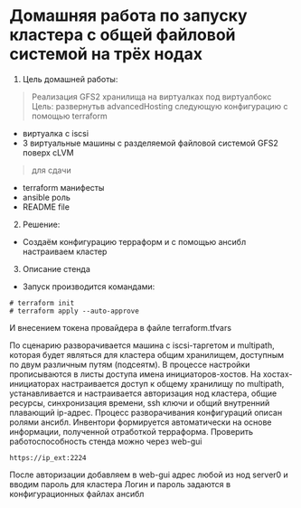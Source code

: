 # Домашняя работа по запуску кластера с общей файловой системой на трёх нодах

1. Цель домашней работы: 
> Реализация GFS2 хранилища на виртуалках под виртуалбокс
Цель: развернутьв advancedHosting следующую конфигурацию с помощью terraform
- виртуалка с iscsi
- 3 виртуальные машины с разделяемой файловой системой GFS2 поверх cLVM

> для сдачи
- terraform манифесты
- ansible роль
- README file 

2. Решение:
- Создаём конфигурацию терраформ и с помощью ансибл настраиваем кластер

3. Описание стенда

 - Запуск производится командами:
 
```
# terraform init 
# terraform apply --auto-approve
```
И внесением токена провайдера в файле terraform.tfvars

По сценарию разворачивается машина с iscsi-таргетом и multipath, которая будет являться для кластера общим хранилищем, доступным по двум различным путям (подсеятм). В процессе настройки прописываются в листы доступа имена инициаторов-хостов. На хостах-инициаторах настраивается доступ к общему хранилищу по multipath, устанавливается и настраивается авторизация нод кластера, общие ресурсы, синхронизация времени, ssh ключи и общий внутренний плавающий ip-адрес.
Процесс разворачивания конфигураций описан ролями ансибл. 
Инвентори формируется автоматически на основе информации, полученной отработкой терраформа.
Проверить работоспособность стенда можно через web-gui

```
https://ip_ext:2224
```
После авторизации добавляем в web-gui адрес любой из нод server0 и вводим пароль для кластера
Логин и пароль задаются в конфигурационных файлах ансибл
